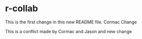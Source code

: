 # r-collab

This is the first change in this new README file. 
Cormac Change

This is a conflict made by Cormac and Jason and new change

